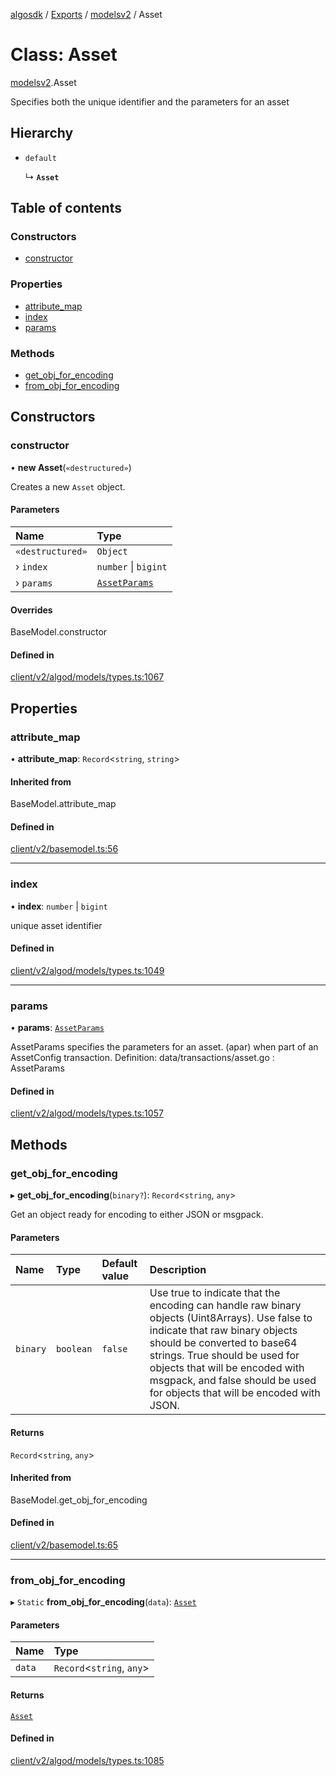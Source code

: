 [algosdk](../README.md) / [Exports](../modules.md) / [modelsv2](../modules/modelsv2.md) / Asset

# Class: Asset

[modelsv2](../modules/modelsv2.md).Asset

Specifies both the unique identifier and the parameters for an asset

## Hierarchy

- `default`

  ↳ **`Asset`**

## Table of contents

### Constructors

- [constructor](modelsv2.Asset.md#constructor)

### Properties

- [attribute\_map](modelsv2.Asset.md#attribute_map)
- [index](modelsv2.Asset.md#index)
- [params](modelsv2.Asset.md#params)

### Methods

- [get\_obj\_for\_encoding](modelsv2.Asset.md#get_obj_for_encoding)
- [from\_obj\_for\_encoding](modelsv2.Asset.md#from_obj_for_encoding)

## Constructors

### constructor

• **new Asset**(`«destructured»`)

Creates a new `Asset` object.

#### Parameters

| Name | Type |
| :------ | :------ |
| `«destructured»` | `Object` |
| › `index` | `number` \| `bigint` |
| › `params` | [`AssetParams`](modelsv2.AssetParams.md) |

#### Overrides

BaseModel.constructor

#### Defined in

[client/v2/algod/models/types.ts:1067](https://github.com/algorand/js-algorand-sdk/blob/13a5d73/src/client/v2/algod/models/types.ts#L1067)

## Properties

### attribute\_map

• **attribute\_map**: `Record`<`string`, `string`\>

#### Inherited from

BaseModel.attribute\_map

#### Defined in

[client/v2/basemodel.ts:56](https://github.com/algorand/js-algorand-sdk/blob/13a5d73/src/client/v2/basemodel.ts#L56)

___

### index

• **index**: `number` \| `bigint`

unique asset identifier

#### Defined in

[client/v2/algod/models/types.ts:1049](https://github.com/algorand/js-algorand-sdk/blob/13a5d73/src/client/v2/algod/models/types.ts#L1049)

___

### params

• **params**: [`AssetParams`](modelsv2.AssetParams.md)

AssetParams specifies the parameters for an asset.
(apar) when part of an AssetConfig transaction.
Definition:
data/transactions/asset.go : AssetParams

#### Defined in

[client/v2/algod/models/types.ts:1057](https://github.com/algorand/js-algorand-sdk/blob/13a5d73/src/client/v2/algod/models/types.ts#L1057)

## Methods

### get\_obj\_for\_encoding

▸ **get_obj_for_encoding**(`binary?`): `Record`<`string`, `any`\>

Get an object ready for encoding to either JSON or msgpack.

#### Parameters

| Name | Type | Default value | Description |
| :------ | :------ | :------ | :------ |
| `binary` | `boolean` | `false` | Use true to indicate that the encoding can handle raw binary objects (Uint8Arrays). Use false to indicate that raw binary objects should be converted to base64 strings. True should be used for objects that will be encoded with msgpack, and false should be used for objects that will be encoded with JSON. |

#### Returns

`Record`<`string`, `any`\>

#### Inherited from

BaseModel.get\_obj\_for\_encoding

#### Defined in

[client/v2/basemodel.ts:65](https://github.com/algorand/js-algorand-sdk/blob/13a5d73/src/client/v2/basemodel.ts#L65)

___

### from\_obj\_for\_encoding

▸ `Static` **from_obj_for_encoding**(`data`): [`Asset`](modelsv2.Asset.md)

#### Parameters

| Name | Type |
| :------ | :------ |
| `data` | `Record`<`string`, `any`\> |

#### Returns

[`Asset`](modelsv2.Asset.md)

#### Defined in

[client/v2/algod/models/types.ts:1085](https://github.com/algorand/js-algorand-sdk/blob/13a5d73/src/client/v2/algod/models/types.ts#L1085)
